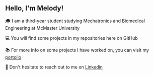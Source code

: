 ## Hello, I'm Melody!

🎓 I am a third-year student studying Mechatronics and Biomedical Engineering at McMaster University

💻 You will find some projects in my repositories here on GitHub

📚 For more info on some projects I have worked on, you can visit my [portolio](https://www.notion.so/maiyang/Mai-Melody-Yang-05ff8cc9767a47aba7586cfcb40c91fb?pvs=4)

🔗 Don't hesitate to reach out to me on [Linkedin](https://www.linkedin.com/in/mai-melody-yang/)
